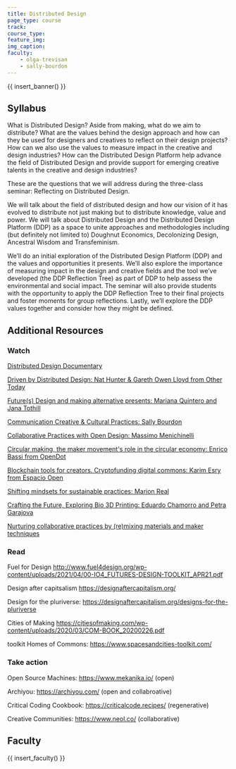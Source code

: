 ```yaml
---
title: Distributed Design
page_type: course
track:
course_type:
feature_img: 
img_caption: 
faculty: 
    - olga-trevisan
    - sally-bourdon
---
```


{{ insert_banner() }}

## Syllabus 

What is Distributed Design? Aside from making, what do we aim to distribute? What are the values behind the design approach and how can they be used for designers and creatives to reflect on their design projects? How can we also use the values to measure impact in the creative and design industries? How can the Distributed Design Platform help advance the field of Distributed Design and provide support for emerging creative talents in the creative and design industries?

These are the questions that we will address during the three-class seminar: Reflecting on Distributed Design.

We will talk about the field of distributed design and how our vision of it has evolved to distribute not just making but to distribute knowledge, value and power. We will talk about Distributed Design and the Distributed Design Platform (DDP) as a space to unite approaches and methodologies including (but definitely not limited to) Doughnut Economics, Decolonizing Design, Ancestral Wisdom and Transfeminism.

We’ll do an initial exploration of the Distributed Design Platform (DDP) and the values and opportunities it presents. We’ll also explore the importance of measuring impact in the design and creative fields and the tool we’ve developed (the DDP Reflection Tree) as part of DDP to help assess the environmental and social impact. The seminar will also provide students with the opportunity to apply the DDP Reflection Tree to their final projects and foster moments for group reflections. Lastly, we’ll explore the DDP values together and consider how they might be defined.    

## Additional Resources

### Watch

[Distributed Design Documentary](https://www.youtube.com/watch?v=lUJJtdFGyrc&t=221s)

[Driven by Distributed Design: Nat Hunter & Gareth Owen Lloyd from Other Today](https://www.youtube.com/watch?v=2pNhwKDWVy8)

[Future(s) Design and making alternative presents: Mariana Quintero and Jana Tothill](https://www.youtube.com/watch?v=ydjYEqpyL_g&feature=youtu.be)

[Communication Creative & Cultural Practices: Sally Bourdon](https://www.youtube.com/watch?v=ECDI77icvgg)

[Collaborative Practices with Open Design: Massimo Menichinelli](https://www.youtube.com/watch?v=ECDI77icvgg)

[Circular making, the maker movement's role in the circular economy: Enrico Bassi from OpenDot](https://www.youtube.com/watch?v=NCzJSmBUbwU&ab_channel=FabLabBarcelona)

[Blockchain tools for creators. Cryptofunding digital commons: Karim Esry from Espacio Open](https://www.youtube.com/watch?v=T1xttV2KImk&t=244s)

[Shifting mindsets for sustainable practices: Marion Real](https://www.youtube.com/watch?v=JBgkzZ7OcIU)

[Crafting the Future, Exploring Bio 3D Printing: Eduardo Chamorro and Petra Garajova](https://m.youtube.com/watch?v=bqmJhO5s9A8)

[Nurturing collaborative practices by (re)mixing materials and maker techniques](https://www.youtube.com/watch?v=2H7dVj4VkHo)

### Read

Fuel for Design http://www.fuel4design.org/wp-content/uploads/2021/04/00-IO4_FUTURES-DESIGN-TOOLKIT_APR21.pdf

Design after capitsalism https://designaftercapitalism.org/

Design for the pluriverse: https://designaftercapitalism.org/designs-for-the-pluriverse

Cities of Making https://citiesofmaking.com/wp-content/uploads/2020/03/COM-BOOK_20200226.pdf

toolkit Homes of Commons: https://www.spacesandcities-toolkit.com/

### Take action

Open Source Machines: https://www.mekanika.io/ (open)

Archiyou: https://archiyou.com/ (open and collabroative)

Critical Coding Cookbook: https://criticalcode.recipes/ (regenerative)

Creative Communities: https://www.neol.co/ (collaborative)

## Faculty

{{ insert_faculty() }}